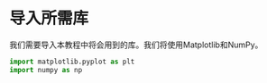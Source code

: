 # 导入所需库

我们需要导入本教程中将会用到的库。我们将使用Matplotlib和NumPy。

```python
import matplotlib.pyplot as plt
import numpy as np
```
